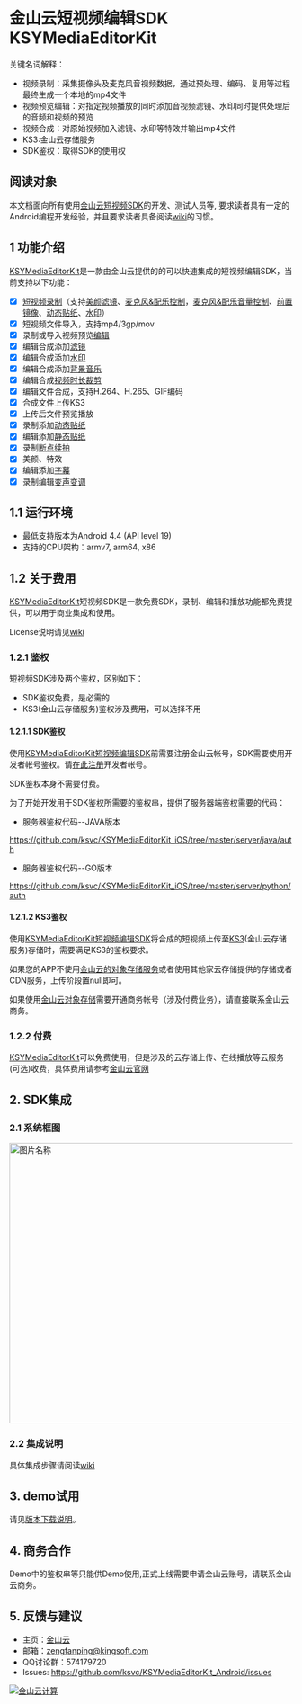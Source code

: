 # 金山云短视频编辑SDK KSYMediaEditorKit

关键名词解释：
- 视频录制：采集摄像头及麦克风音视频数据，通过预处理、编码、复用等过程最终生成一个本地的mp4文件  
- 视频预览编辑：对指定视频播放的同时添加音视频滤镜、水印同时提供处理后的音频和视频的预览 
- 视频合成：对原始视频加入滤镜、水印等特效并输出mp4文件
- KS3:金山云存储服务  
- SDK鉴权：取得SDK的使用权

## 阅读对象
本文档面向所有使用[金山云短视频SDK][KSYMediaEditorKit]的开发、测试人员等, 要求读者具有一定的Android编程开发经验，并且要求读者具备阅读[wiki][wiki]的习惯。


## 1 功能介绍
[KSYMediaEditorKit][KSYMediaEditorKit]是一款由金山云提供的的可以快速集成的短视频编辑SDK，当前支持以下功能：

* [x] [短视频录制](https://github.com/ksvc/KSYMediaEditorKit_Android/wiki/Recorder_Config_Params)（支持[美颜](https://github.com/ksvc/KSYStreamer_Android/wiki/Video_Filter_Inner)[滤镜](https://github.com/ksvc/KSYStreamer_Android/wiki/style_filter)、[麦克风&配乐控制](https://github.com/ksvc/KSYMediaEditorKit_Android/wiki/audio_config)，[麦克风&配乐音量控制](https://github.com/ksvc/KSYMediaEditorKit_Android/wiki/audio_config)、[前置镜像](https://github.com/ksvc/KSYStreamer_Android/wiki/front_camera_mirror)、[动态贴纸](https://docs.ksyun.com/read/latest/142/_book/index.html)、[水印](https://github.com/ksvc/KSYStreamer_Android/wiki/WaterMark)）
* [x] 短视频文件导入，支持mp4/3gp/mov
* [x] 录制或导入视频预览[编辑](https://github.com/ksvc/KSYMediaEditorKit_Android/wiki/Edit_Confi_Params)
* [x] 编辑合成添加[滤镜](https://github.com/ksvc/KSYStreamer_Android/wiki/style_filter)
* [x] 编辑合成添加[水印](https://github.com/ksvc/KSYMediaEditorKit_Android/wiki/edit_watermark)
* [x] 编辑合成添加[背景音乐](https://github.com/ksvc/KSYMediaEditorKit_Android/wiki/audio_config)
* [x] 编辑合成[视频时长裁剪](https://github.com/ksvc/KSYMediaEditorKit_Android/wiki/video_range)
* [x] 编辑文件合成，支持H.264、H.265、GIF编码
* [x] 合成文件上传KS3
* [x] 上传后文件预览播放 
* [x] 录制添加[动态贴纸](https://docs.ksyun.com/read/latest/142/_book/index.html) 
* [x] 编辑添加[静态贴纸](https://github.com/ksvc/KSYMediaEditorKit_Android/wiki/static_sticker) 
* [x] 录制[断点续拍](https://github.com/ksvc/KSYMediaEditorKit_Android/wiki/clip_record)
* [x] 美颜、特效
* [x] 编辑添加[字幕](https://github.com/ksvc/KSYMediaEditorKit_Android/wiki/TextSticker)
* [x] 录制编辑[变声变调](https://github.com/ksvc/KSYStreamer_Android/wiki/Audio_Filter)

## 1.1 运行环境  
- 最低支持版本为Android 4.4 (API level 19)
- 支持的CPU架构：armv7, arm64, x86


## 1.2 关于费用
[KSYMediaEditorKit][KSYMediaEditorKit]短视频SDK是一款免费SDK，录制、编辑和播放功能都免费提供，可以用于商业集成和使用。

License说明请见[wiki][license]

### 1.2.1 鉴权
短视频SDK涉及两个鉴权，区别如下：
* SDK鉴权免费，是必需的
* KS3(金山云存储服务)鉴权涉及费用，可以选择不用

#### 1.2.1.1 SDK鉴权
使用[KSYMediaEditorKit短视频编辑SDK][KSYMediaEditorKit]前需要注册金山云帐号，SDK需要使用开发者帐号鉴权。请[在此注册][ksyun]开发者帐号。

SDK鉴权本身不需要付费。


为了开始开发用于SDK鉴权所需要的鉴权串，提供了服务器端鉴权需要的代码：

* 服务器鉴权代码--JAVA版本

https://github.com/ksvc/KSYMediaEditorKit_iOS/tree/master/server/java/auth

* 服务器鉴权代码--GO版本

https://github.com/ksvc/KSYMediaEditorKit_iOS/tree/master/server/python/auth


#### 1.2.1.2 KS3鉴权
使用[KSYMediaEditorKit短视频编辑SDK][KSYMediaEditorKit]将合成的短视频上传至[KS3][KS3](金山云存储服务)存储时，需要满足KS3的鉴权要求。

如果您的APP不使用[金山云的对象存储服务][KS3]或者使用其他家云存储提供的存储或者CDN服务，上传阶段置null即可。

如果使用[金山云对象存储][KS3]需要开通商务帐号（涉及付费业务），请直接联系金山云商务。

### 1.2.2 付费
[KSYMediaEditorKit][KSYMediaEditorKit]可以免费使用，但是涉及的云存储上传、在线播放等云服务(可选)收费，具体费用请参考[金山云官网][ksyun]

## 2. SDK集成

### 2.1 系统框图

<img src="https://raw.githubusercontent.com/wiki/ksvc/KSYMediaEditorKit_Android/images/shortVideo.png" width = "708" height = "499.5" alt="图片名称" align=center />

### 2.2 集成说明
具体集成步骤请阅读[wiki][wiki]

## 3. demo试用
请见[版本下载说明](https://github.com/ksvc/KSYMediaEditorKit_Android/releases)。

## 4. 商务合作
Demo中的鉴权串等只能供Demo使用,正式上线需要申请金山云账号，请联系金山云商务。

## 5. 反馈与建议
- 主页：[金山云](http://www.ksyun.com/)
- 邮箱：<zengfanping@kingsoft.com>
- QQ讨论群：574179720
- Issues: <https://github.com/ksvc/KSYMediaEditorKit_Android/issues>

<a href="http://www.ksyun.com/"><img src="https://raw.githubusercontent.com/wiki/ksvc/KSYLive_Android/images/logo.png" border="0" alt="金山云计算" /></a>

[ksyun]:https://v.ksyun.com
[license]:https://github.com/ksvc/KSYMediaEditorKit_Android/wiki/license
[wiki]:https://github.com/ksvc/KSYMediaEditorKit_Android/wiki
[KSYMediaEditorKit]:https://github.com/ksvc/KSYMediaEditorKit_Android
[ks3]:https://www.ksyun.com/proservice/storage_service
